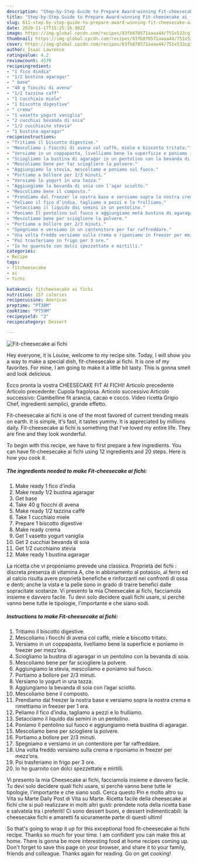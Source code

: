 ```yaml
---
description: "Step-by-Step Guide to Prepare Award-winning Fit-cheesecake ai fichi"
title: "Step-by-Step Guide to Prepare Award-winning Fit-cheesecake ai fichi"
slug: 611-step-by-step-guide-to-prepare-award-winning-fit-cheesecake-ai-fichi
date: 2020-11-17T15:25:16.902Z
image: https://img-global.cpcdn.com/recipes/83fb870571aaaa44/751x532cq70/fit-cheesecake-ai-fichi-recipe-main-photo.jpg
thumbnail: https://img-global.cpcdn.com/recipes/83fb870571aaaa44/751x532cq70/fit-cheesecake-ai-fichi-recipe-main-photo.jpg
cover: https://img-global.cpcdn.com/recipes/83fb870571aaaa44/751x532cq70/fit-cheesecake-ai-fichi-recipe-main-photo.jpg
author: Isaac Lawrence
ratingvalue: 4.2
reviewcount: 4579
recipeingredient:
- "1 fico dindia"
- "1/2 bustina agaragar"
- " base"
- "40 g fiocchi di avena"
- "1/2 tazzina caff"
- "1 cucchiaio miele"
- "1 biscotto digestive"
- " crema"
- "1 vasetto yogurt vaniglia"
- "2 cucchiai bevanda di soia"
- "1/2 cucchiaino stevia"
- "1 bustina agaragar"
recipeinstructions:
- "Tritiamo il biscotto digestive."
- "Mescoliamo i fiocchi di avena col caffè, miele e biscotto tritato."
- "Versiamo in un coppapasta, livelliamo bene la superficie e poniamo in freezer per mezz’ora."
- "Sciogliamo la bustina di agaragar in un pentolino con la bevanda di soia."
- "Mescoliamo bene per far sciogliere la polvere."
- "Aggiungiamo la stevia, mescoliamo e poniamo sul fuoco."
- "Portiamo a bollore per 2/3 minuti."
- "Versiamo lo yogurt in una tazza."
- "Aggiungiamo la bevanda di soia con l’agar sciolto."
- "Mescoliamo bene il composto."
- "Prendiamo dal freezer la nostra base e versiamo sopra la nostra crema e rimettiamo in freezer per 1 ora."
- "Peliamo il fico d’india, tagliamo a pezzi e lo frulliamo."
- "Setacciamo il liquido dai semini in un pentolino."
- "Poniamo Il pentolino sul fuoco e aggiungiamo metà bustina di agaragar."
- "Mescoliamo bene per sciogliere la polvere."
- "Portiamo a bollore per 2/3 minuti."
- "Spegniamo e versiamo in un contenitore per far raffreddare."
- "Una volta freddo versiamo sulla crema e riponiamo in freezer per mezz’ora."
- "Poi trasferiamo in frigo per 3 ore."
- "Io ho guarnito con dolci spezzettate e mirtilli."
categories:
- Recipe
tags:
- fitcheesecake
- ai
- fichi

katakunci: fitcheesecake ai fichi 
nutrition: 157 calories
recipecuisine: American
preptime: "PT38M"
cooktime: "PT59M"
recipeyield: "3"
recipecategory: Dessert

---
```



![Fit-cheesecake ai fichi](https://img-global.cpcdn.com/recipes/83fb870571aaaa44/751x532cq70/fit-cheesecake-ai-fichi-recipe-main-photo.jpg)

Hey everyone, it is Louise, welcome to my recipe site. Today, I will show you a way to make a special dish, fit-cheesecake ai fichi. It is one of my favorites. For mine, I am going to make it a little bit tasty. This is gonna smell and look delicious.

Ecco pronta la vostra CHEESECAKE FIT AI FICHI! Articolo precedente Articolo precedente: Cupola fragolosa. Articolo successivo Articolo successivo: Ciambelline fit arancia, cacao e cocco. Video ricetta Grigio Chef, ingredienti semplici, grande effetto.

Fit-cheesecake ai fichi is one of the most favored of current trending meals on earth. It is simple, it's fast, it tastes yummy. It is appreciated by millions daily. Fit-cheesecake ai fichi is something that I've loved my entire life. They are fine and they look wonderful.


To begin with this recipe, we have to first prepare a few ingredients. You can have fit-cheesecake ai fichi using 12 ingredients and 20 steps. Here is how you cook it.

<!--inarticleads1-->

##### The ingredients needed to make Fit-cheesecake ai fichi:

1. Make ready 1 fico d’india
1. Make ready 1/2 bustina agaragar
1. Get  base
1. Take 40 g fiocchi di avena
1. Make ready 1/2 tazzina caffè
1. Take 1 cucchiaio miele
1. Prepare 1 biscotto digestive
1. Make ready  crema
1. Get 1 vasetto yogurt vaniglia
1. Get 2 cucchiai bevanda di soia
1. Get 1/2 cucchiaino stevia
1. Make ready 1 bustina agaragar


La ricetta che vi proponiamo prevede una classica. Proprietà dei fichi : discreta presenza di vitamina A, che in abbinamento al potassio, al ferro ed al calcio risulta avere proprietà benefiche e rinforzanti nei confronti di ossa e denti; anche la vista e la pelle sono in grado di trarre benefici dalle sopracitate sostanze. Vi presento la mia Cheesecake ai fichi, facciamola insieme e davvero facile. Tu devi solo decidere quali fichi usare, si perchè vanno bene tutte le tipologie, l&#39;importante e che siano sodi. 

<!--inarticleads2-->

##### Instructions to make Fit-cheesecake ai fichi:

1. Tritiamo il biscotto digestive.
1. Mescoliamo i fiocchi di avena col caffè, miele e biscotto tritato.
1. Versiamo in un coppapasta, livelliamo bene la superficie e poniamo in freezer per mezz’ora.
1. Sciogliamo la bustina di agaragar in un pentolino con la bevanda di soia.
1. Mescoliamo bene per far sciogliere la polvere.
1. Aggiungiamo la stevia, mescoliamo e poniamo sul fuoco.
1. Portiamo a bollore per 2/3 minuti.
1. Versiamo lo yogurt in una tazza.
1. Aggiungiamo la bevanda di soia con l’agar sciolto.
1. Mescoliamo bene il composto.
1. Prendiamo dal freezer la nostra base e versiamo sopra la nostra crema e rimettiamo in freezer per 1 ora.
1. Peliamo il fico d’india, tagliamo a pezzi e lo frulliamo.
1. Setacciamo il liquido dai semini in un pentolino.
1. Poniamo Il pentolino sul fuoco e aggiungiamo metà bustina di agaragar.
1. Mescoliamo bene per sciogliere la polvere.
1. Portiamo a bollore per 2/3 minuti.
1. Spegniamo e versiamo in un contenitore per far raffreddare.
1. Una volta freddo versiamo sulla crema e riponiamo in freezer per mezz’ora.
1. Poi trasferiamo in frigo per 3 ore.
1. Io ho guarnito con dolci spezzettate e mirtilli.


Vi presento la mia Cheesecake ai fichi, facciamola insieme e davvero facile. Tu devi solo decidere quali fichi usare, si perchè vanno bene tutte le tipologie, l&#39;importante e che siano sodi. Cerca questo Pin e molto altro su Vita su Marte Daily Post di Vita su Marte. Ricetta facile della cheesecake ai fichi che si può realizzare in molti altri gusti: prendete nota della ricetta base e salvatela tra i preferiti! Ci sono dessert buoni, e dessert indimenticabili: la cheesecake fichi e amaretti fa sicuramente parte di questi ultimi! 

So that's going to wrap it up for this exceptional food fit-cheesecake ai fichi recipe. Thanks so much for your time. I am confident you can make this at home. There is gonna be more interesting food at home recipes coming up. Don't forget to save this page on your browser, and share it to your family, friends and colleague. Thanks again for reading. Go on get cooking!
